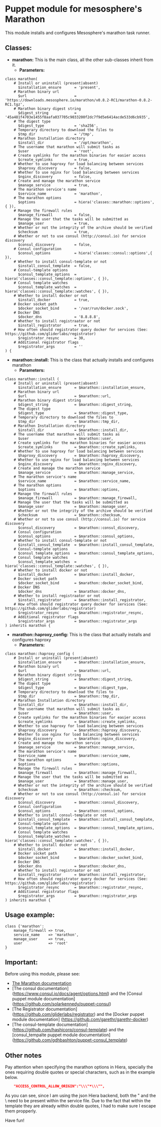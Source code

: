 # Puppet module for mesosphere's Marathon #

This module installs and configures Mesosphere's marathon task runner.


## Classes:

* __marathon:__ This is the main class, all the other sub-classes inherit from it.
    * __Parameters:__ 
```puppet
class marathon(
    # Install or uninstall (present|absent)
      $installation_ensure      = 'present',
    # Marathon binary url
      $url                      = 'https://downloads.mesosphere.io/marathon/v0.8.2-RC1/marathon-0.8.2-RC1.tgz',
    # Marathon binary digest string
      $digest_string            = '45a481f4703e1455f8aafa037705c9033200f2dc7f9d5e6414acde533d6cb935',
    # The digest type
      $digest_type              = 'sha256',
    # Temporary directory to download the files to
      $tmp_dir                  = '/tmp',
    # Marathon Installation directory
      $install_dir              = '/opt/marathon',
    # The username that marathon will submit tasks as
      $user                     = 'root',
    # Create symlinks for the marathon binaries for easier access
      $create_symlinks          = true,
    # Whether to use haproxy for load balancing between services
      $haproxy_discovery        = false,
    # Whether to use nginx for load balancing between services
      $nginx_discovery          = false,
    # Create and manage the marathon service
      $manage_service           = true,
    # The marathon service's name
      $service_name             = 'marathon',
    # The marathon options
      $options                  = hiera('classes::marathon::options', { }),
    # Manage the firewall rules
      $manage_firewall          = false,
    # Manage the user that the tasks will be submitted as
      $manage_user              = true,
    # Whether or not the integrity of the archive should be verified
      $checksum                 = true,
    # Whether or not to use consul (http://consul.io) for service discovery
      $consul_discovery         = false,
    # Consul configuration
      $consul_options           = hiera('classes::consul::options',{ }),
    # Whether to install consul-template or not
      $install_consul_template  = false,
    # Consul-template options
      $consul_template_options  = hiera('classes::consul_template::options', { }),
    # Consul template watches
      $consul_template_watches  = hiera('classes::consul_template::watches', { }),
    # Whether to install docker or not
      $install_docker           = true,
    # Docker socket path
      $docker_socket_bind       = '/var/run/docker.sock',
    # Docker DNS
      $docker_dns               = '8.8.8.8',
    # Whether to install registraator or not
      $install_registrator      = true,
    # How often should registrator query docker for services (See: https://github.com/gliderlabs/registrator)
      $registrator_resync       = 30,
    # Additional registrator flags
      $registrator_args         = ''
) {
```
    
* __marathon::install:__ This is the class that actually installs and configures marathon
    * __Parameters:__
```puppet
class marathon::install (
    # Install or uninstall (present|absent)
      $installation_ensure      = $marathon::installation_ensure,
    # Marathon binary url
      $url                      = $marathon::url,
    # Marathon binary digest string
      $digest_string            = $marathon::digest_string,
    # The digest type
      $digest_type              = $marathon::digest_type,
    # Temporary directory to download the files to
      $tmp_dir                  = $marathon::tmp_dir,
    # Marathon Installation directory
      $install_dir              = $marathon::install_dir,
    # The username that marathon will submit tasks as
      $user                     = $marathon::user,
    # Create symlinks for the marathon binaries for easier access
      $create_symlinks          = $marathon::create_symlinks,
    # Whether to use haproxy for load balancing between services
      $haproxy_discovery        = $marathon::haproxy_discovery,
    # Whether to use nginx for load balancing between services
      $nginx_discovery          = $marathon::nginx_discovery,
    # Create and manage the marathon service
      $manage_service           = $marathon::manage_service,
    # The marathon service's name
      $service_name             = $marathon::service_name,
    # The marathon options
      $options                  = $marathon::options,
    # Manage the firewall rules
      $manage_firewall          = $marathon::manage_firewall,
    # Manage the user that the tasks will be submitted as
      $manage_user              = $marathon::manage_user,
    # Whether or not the integrity of the archive should be verified
      $checksum                 = $marathon::checksum,
    # Whether or not to use consul (http://consul.io) for service discovery
      $consul_discovery         = $marathon::consul_discovery,
    # Consul configuration
      $consul_options           = $marathon::consul_options,
    # Whether to install consul-template or not
      $install_consul_template  = $marathon::install_consul_template,
    # Consul-template options
      $consul_template_options  = $marathon::consul_template_options,
    # Consul template watches
      $consul_template_watches  = hiera('classes::consul_template::watches', { }),
    # Whether to install docker or not
      $install_docker           = $marathon::install_docker,
    # Docker socket path
      $docker_socket_bind       = $marathon::docker_socket_bind,
    # Docker DNS
      $docker_dns               = $marathon::docker_dns,
    # Whether to install registraator or not
      $install_registrator      = $marathon::install_registrator,
    # How often should registrator query docker for services (See: https://github.com/gliderlabs/registrator)
      $registrator_resync       = $marathon::registrator_resync,
    # Additional registrator flags
      $registrator_args         = $marathon::registrator_args
) inherits marathon {
```

* __marathon::haproxy_config:__ This is the class that actually installs and configures haproxy
    * __Parameters:__
```puppet
class marathon::haproxy_config (
    # Install or uninstall (present|absent)
      $installation_ensure      = $marathon::installation_ensure,
    # Marathon binary url
      $url                      = $marathon::url,
    # Marathon binary digest string
      $digest_string            = $marathon::digest_string,
    # The digest type
      $digest_type              = $marathon::digest_type,
    # Temporary directory to download the files to
      $tmp_dir                  = $marathon::tmp_dir,
    # Marathon Installation directory
      $install_dir              = $marathon::install_dir,
    # The username that marathon will submit tasks as
      $user                     = $marathon::user,
    # Create symlinks for the marathon binaries for easier access
      $create_symlinks          = $marathon::create_symlinks,
    # Whether to use haproxy for load balancing between services
      $haproxy_discovery        = $marathon::haproxy_discovery,
    # Whether to use nginx for load balancing between services
      $nginx_discovery          = $marathon::nginx_discovery,
    # Create and manage the marathon service
      $manage_service           = $marathon::manage_service,
    # The marathon service's name
      $service_name             = $marathon::service_name,
    # The marathon options
      $options                  = $marathon::options,
    # Manage the firewall rules
      $manage_firewall          = $marathon::manage_firewall,
    # Manage the user that the tasks will be submitted as
      $manage_user              = $marathon::manage_user,
    # Whether or not the integrity of the archive should be verified
      $checksum                 = $marathon::checksum,
    # Whether or not to use consul (http://consul.io) for service discovery
      $consul_discovery         = $marathon::consul_discovery,
    # Consul configuration
      $consul_options           = $marathon::consul_options,
    # Whether to install consul-template or not
      $install_consul_template  = $marathon::install_consul_template,
    # Consul-template options
      $consul_template_options  = $marathon::consul_template_options,
    # Consul template watches
      $consul_template_watches  = hiera('classes::consul_template::watches', { }),
    # Whether to install docker or not
      $install_docker           = $marathon::install_docker,
    # Docker socket path
      $docker_socket_bind       = $marathon::docker_socket_bind,
    # Docker DNS
      $docker_dns               = $marathon::docker_dns,
    # Whether to install registraator or not
      $install_registrator      = $marathon::install_registrator,
    # How often should registrator query docker for services (See: https://github.com/gliderlabs/registrator)
      $registrator_resync       = $marathon::registrator_resync,
    # Additional registrator flags
      $registrator_args         = $marathon::registrator_args
) inherits marathon {
```
    
## Usage example:
```puppet
class {'marathon':
    manage_firewall => true,
    service_name    => 'marathon',
    manage_user     => true,
    user            => 'root'
}
```
## Important:
Before using this module, please see:
 * [The Marathon documentation](https://mesosphere.github.io/marathon/docs/command-line-flags.html)
 * [The consul documentation] (https://www.consul.io/docs/agent/options.html) and the [Consul puppet module documentation] (https://github.com/solarkennedy/puppet-consul)
 * [The Registrator documentation] (https://github.com/gliderlabs/registrator) and the [Docker puppet module documentation] (https://github.com/garethr/garethr-docker)
 * [The consul-template documentation] (https://github.com/hashicorp/consul-template) and the [consul_tempalte puppet module documentation] (https://github.com/gdhbashton/puppet-consul_template)

## Other notes

Pay attention when specifying the marathon options in Hiera, specially the ones requiring double quotes or special characters,
such as in the example below.
```json
    "ACCESS_CONTROL_ALLOW_ORIGIN":"\\\"*\\\"",
```

As you can see, since I am using the json Hiera backend, both the " and the \ need to be present within the service file.
Due to the fact that within the template they are already within double quotes, I had to make sure I escape them propperly.

Have fun!